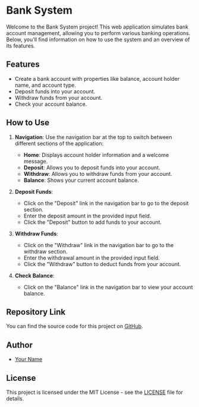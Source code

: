 # Bank System

Welcome to the Bank System project! This web application simulates bank account management, allowing you to perform various banking operations. Below, you'll find information on how to use the system and an overview of its features.

## Features

- Create a bank account with properties like balance, account holder name, and account type.
- Deposit funds into your account.
- Withdraw funds from your account.
- Check your account balance.

## How to Use

1. **Navigation**: Use the navigation bar at the top to switch between different sections of the application:
   - **Home**: Displays account holder information and a welcome message.
   - **Deposit**: Allows you to deposit funds into your account.
   - **Withdraw**: Allows you to withdraw funds from your account.
   - **Balance**: Shows your current account balance.

2. **Deposit Funds**:
   - Click on the "Deposit" link in the navigation bar to go to the deposit section.
   - Enter the deposit amount in the provided input field.
   - Click the "Deposit" button to add funds to your account.

3. **Withdraw Funds**:
   - Click on the "Withdraw" link in the navigation bar to go to the withdraw section.
   - Enter the withdrawal amount in the provided input field.
   - Click the "Withdraw" button to deduct funds from your account.

4. **Check Balance**:
   - Click on the "Balance" link in the navigation bar to view your account balance.

## Repository Link

You can find the source code for this project on [GitHub](https://github.com/Muneer-ul-hassan/Bank-system).

## Author

- [Your Name](https://github.com/Muneer-ul-hassan)

## License

This project is licensed under the MIT License - see the [LICENSE](LICENSE) file for details.

